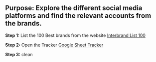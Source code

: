 ## Purpose: Explore the different social media platforms and find the relevant accounts from the brands.

**Step 1:** List the 100 Best brands from the website [Interbrand List 100](https://interbrand.com/best-global-brands/)

**Step 2:** Open the Tracker [Google Sheet Tracker](https://docs.google.com/spreadsheets/d/1lHqnN_SgrIcZApbZTWd7RXDCk2KPVA0MZT-mWVsYNuM/edit?usp=sharing)

**Step 3:** clean
